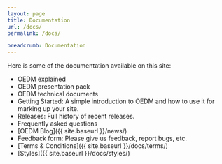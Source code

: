 ```yaml
---
layout: page
title: Documentation
url: /docs/
permalink: /docs/

breadcrumb: Documentation
---
```


Here is some of the documentation available on this site:

 - OEDM explained
 - OEDM presentation pack
 - OEDM technical documents
 - Getting Started: A simple introduction to OEDM and how to use it for marking up your site.
 - Releases: Full history of recent releases.
 - Frequently asked questions
 - [OEDM Blog]({{ site.baseurl }}/news/)
 - Feedback form: Please give us feedback, report bugs, etc.
 - [Terms & Conditions]({{ site.baseurl }}/docs/terms/)
 - [Styles]({{ site.baseurl }}/docs/styles/)
